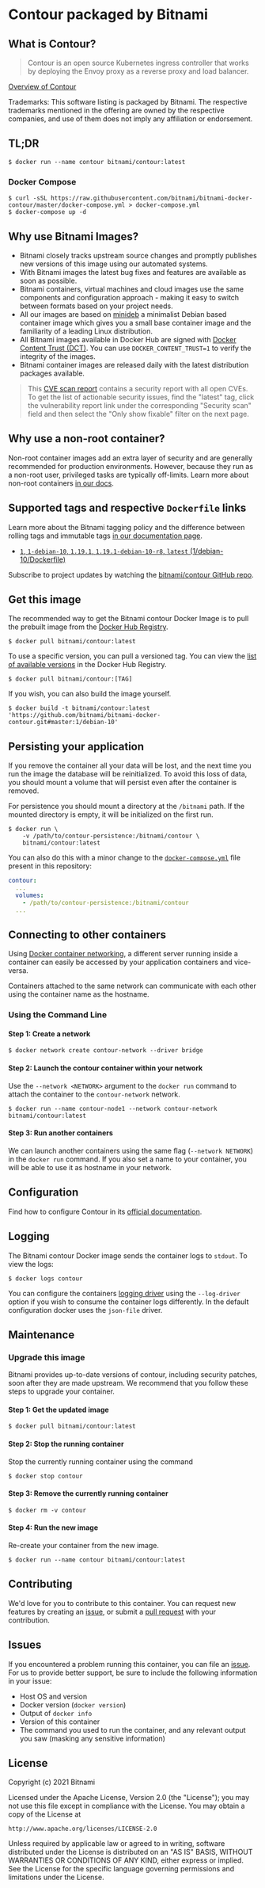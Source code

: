 # Contour packaged by Bitnami

## What is Contour?

> Contour is an open source Kubernetes ingress controller that works by deploying the Envoy proxy as a reverse proxy and load balancer.

[Overview of Contour](https://github.com/projectcontour/contour)

Trademarks: This software listing is packaged by Bitnami. The respective trademarks mentioned in the offering are owned by the respective companies, and use of them does not imply any affiliation or endorsement.

## TL;DR

```console
$ docker run --name contour bitnami/contour:latest
```

### Docker Compose

```console
$ curl -sSL https://raw.githubusercontent.com/bitnami/bitnami-docker-contour/master/docker-compose.yml > docker-compose.yml
$ docker-compose up -d
```

## Why use Bitnami Images?

* Bitnami closely tracks upstream source changes and promptly publishes new versions of this image using our automated systems.
* With Bitnami images the latest bug fixes and features are available as soon as possible.
* Bitnami containers, virtual machines and cloud images use the same components and configuration approach - making it easy to switch between formats based on your project needs.
* All our images are based on [minideb](https://github.com/bitnami/minideb) a minimalist Debian based container image which gives you a small base container image and the familiarity of a leading Linux distribution.
* All Bitnami images available in Docker Hub are signed with [Docker Content Trust (DCT)](https://docs.docker.com/engine/security/trust/content_trust/). You can use `DOCKER_CONTENT_TRUST=1` to verify the integrity of the images.
* Bitnami container images are released daily with the latest distribution packages available.

> This [CVE scan report](https://quay.io/repository/bitnami/contour?tab=tags) contains a security report with all open CVEs. To get the list of actionable security issues, find the "latest" tag, click the vulnerability report link under the corresponding "Security scan" field and then select the "Only show fixable" filter on the next page.

## Why use a non-root container?

Non-root container images add an extra layer of security and are generally recommended for production environments. However, because they run as a non-root user, privileged tasks are typically off-limits. Learn more about non-root containers [in our docs](https://docs.bitnami.com/containers/how-to/work-with-non-root-containers/).

## Supported tags and respective `Dockerfile` links

Learn more about the Bitnami tagging policy and the difference between rolling tags and immutable tags [in our documentation page](https://docs.bitnami.com/containers/how-to/understand-rolling-tags-containers/).


* [`1`, `1-debian-10`, `1.19.1`, `1.19.1-debian-10-r8`, `latest` (1/debian-10/Dockerfile)](https://github.com/bitnami/bitnami-docker-contour/blob/1.19.1-debian-10-r8/1/debian-10/Dockerfile)

Subscribe to project updates by watching the [bitnami/contour GitHub repo](https://github.com/bitnami/bitnami-docker-contour).

## Get this image

The recommended way to get the Bitnami contour Docker Image is to pull the prebuilt image from the [Docker Hub Registry](https://hub.docker.com/r/bitnami/contour).

```console
$ docker pull bitnami/contour:latest
```

To use a specific version, you can pull a versioned tag. You can view the [list of available versions](https://hub.docker.com/r/bitnami/contour/tags/) in the Docker Hub Registry.

```console
$ docker pull bitnami/contour:[TAG]
```

If you wish, you can also build the image yourself.

```console
$ docker build -t bitnami/contour:latest 'https://github.com/bitnami/bitnami-docker-contour.git#master:1/debian-10'
```

## Persisting your application

If you remove the container all your data will be lost, and the next time you run the image the database will be reinitialized. To avoid this loss of data, you should mount a volume that will persist even after the container is removed.

For persistence you should mount a directory at the `/bitnami` path. If the mounted directory is empty, it will be initialized on the first run.

```console
$ docker run \
    -v /path/to/contour-persistence:/bitnami/contour \
    bitnami/contour:latest
```

You can also do this with a minor change to the [`docker-compose.yml`](https://github.com/bitnami/bitnami-docker-contour/blob/master/docker-compose.yml) file present in this repository:

```yaml
contour:
  ...
  volumes:
    - /path/to/contour-persistence:/bitnami/contour
  ...
```

## Connecting to other containers

Using [Docker container networking](https://docs.docker.com/engine/userguide/networking/), a different server running inside a container can easily be accessed by your application containers and vice-versa.

Containers attached to the same network can communicate with each other using the container name as the hostname.

### Using the Command Line

#### Step 1: Create a network

```console
$ docker network create contour-network --driver bridge
```

#### Step 2: Launch the contour container within your network

Use the `--network <NETWORK>` argument to the `docker run` command to attach the container to the `contour-network` network.

```console
$ docker run --name contour-node1 --network contour-network bitnami/contour:latest
```

#### Step 3: Run another containers

We can launch another containers using the same flag (`--network NETWORK`) in the `docker run` command. If you also set a name to your container, you will be able to use it as hostname in your network.

## Configuration

Find how to configure Contour in its [official documentation](https://projectcontour.io/docs/main/).

## Logging

The Bitnami contour Docker image sends the container logs to `stdout`. To view the logs:

```console
$ docker logs contour
```

You can configure the containers [logging driver](https://docs.docker.com/engine/admin/logging/overview/) using the `--log-driver` option if you wish to consume the container logs differently. In the default configuration docker uses the `json-file` driver.

## Maintenance

### Upgrade this image

Bitnami provides up-to-date versions of contour, including security patches, soon after they are made upstream. We recommend that you follow these steps to upgrade your container.

#### Step 1: Get the updated image

```console
$ docker pull bitnami/contour:latest
```

#### Step 2: Stop the running container

Stop the currently running container using the command

```console
$ docker stop contour
```

#### Step 3: Remove the currently running container

```console
$ docker rm -v contour
```

#### Step 4: Run the new image

Re-create your container from the new image.

```console
$ docker run --name contour bitnami/contour:latest
```

## Contributing

We'd love for you to contribute to this container. You can request new features by creating an [issue](https://github.com/bitnami/bitnami-docker-contour/issues), or submit a [pull request](https://github.com/bitnami/bitnami-docker-contour/pulls) with your contribution.

## Issues

If you encountered a problem running this container, you can file an [issue](https://github.com/bitnami/bitnami-docker-contour/issues). For us to provide better support, be sure to include the following information in your issue:

- Host OS and version
- Docker version (`docker version`)
- Output of `docker info`
- Version of this container
- The command you used to run the container, and any relevant output you saw (masking any sensitive information)

## License

Copyright (c) 2021 Bitnami

Licensed under the Apache License, Version 2.0 (the "License");
you may not use this file except in compliance with the License.
You may obtain a copy of the License at

    http://www.apache.org/licenses/LICENSE-2.0

Unless required by applicable law or agreed to in writing, software
distributed under the License is distributed on an "AS IS" BASIS,
WITHOUT WARRANTIES OR CONDITIONS OF ANY KIND, either express or implied.
See the License for the specific language governing permissions and
limitations under the License.

